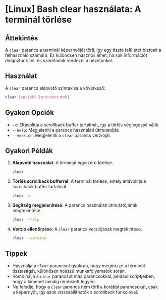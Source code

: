 # [Linux] Bash clear használata: A terminál törlése

## Áttekintés
A `clear` parancs a terminál képernyőjét törli, így egy tiszta felületet biztosít a felhasználó számára. Ez különösen hasznos lehet, ha sok információt dolgoztunk fel, és szeretnénk rendezni a nézetünket.

## Használat
A `clear` parancs alapvető szintaxisa a következő:

```bash
clear [opciók] [argumentumok]
```

## Gyakori Opciók
- `-x`: Eltávolítja a scrollback buffer tartalmát, így a törlés véglegessé válik.
- `--help`: Megjeleníti a parancs használati útmutatóját.
- `--version`: Megjeleníti a `clear` parancs verzióját.

## Gyakori Példák
1. **Alapvető használat**: A terminál egyszerű törlése.
   ```bash
   clear
   ```

2. **Törlés scrollback bufferrel**: A terminál törlése, amely eltávolítja a scrollback buffer tartalmát.
   ```bash
   clear -x
   ```

3. **Segítség megjelenítése**: A parancs használati útmutatójának megtekintése.
   ```bash
   clear --help
   ```

4. **Verzió ellenőrzése**: A `clear` parancs verziójának megtekintése.
   ```bash
   clear --version
   ```

## Tippek
- Használja a `clear` parancsot gyakran, hogy megőrizze a terminál tisztaságát, különösen hosszú munkafolyamatok során.
- Kombinálja a `clear` parancsot más parancsokkal, például scriptjeiben, hogy a kimenet mindig rendezett legyen.
- Ne feledje, hogy a `clear` parancs nem törli a korábbi parancsokat, csak a képernyőt, így azok visszaállíthatók a scrollback funkcióval.
